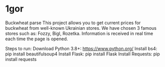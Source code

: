 # 1gor
Buckwheat parse
This project allows you to get current prices for buckwheat from well-known Ukrainian stores.
We have chosen 3 famous stores such as: Fozzy, Bigl, Rozetka. Information is received in real time each time the page is opened.

Steps to run:
Download Python 3.8+: https://www.python.org/
Install bs4: pip install beautifulsoup4
Install Flask: pip install Flask
Install Requests: pip install requests
